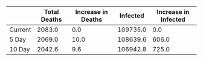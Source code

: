 | | Total Deaths | Increase in Deaths | Infected | Increase in Infected |
| --- | --- | --- | --- | --- |
| Current | 2083.0 | 0.0 | 109735.0 | 0.0 |
| 5 Day | 2069.0|10.0|108639.6|606.0|
| 10 Day | 2042.6|9.6|106942.8|725.0|